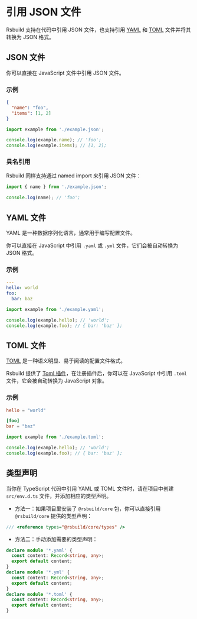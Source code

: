 # 引用 JSON 文件

Rsbuild 支持在代码中引用 JSON 文件，也支持引用 [YAML](https://yaml.org/) 和 [TOML](https://toml.io/en/) 文件并将其转换为 JSON 格式。

## JSON 文件

你可以直接在 JavaScript 文件中引用 JSON 文件。

### 示例

```json title="example.json"
{
  "name": "foo",
  "items": [1, 2]
}
```

```js title="index.js"
import example from './example.json';

console.log(example.name); // 'foo';
console.log(example.items); // [1, 2];
```

### 具名引用

Rsbuild 同样支持通过 named import 来引用 JSON 文件：

```js
import { name } from './example.json';

console.log(name); // 'foo';
```

## YAML 文件

YAML 是一种数据序列化语言，通常用于编写配置文件。

你可以直接在 JavaScript 中引用 `.yaml` 或 `.yml` 文件，它们会被自动转换为 JSON 格式。

### 示例

```yaml title="example.yaml"
---
hello: world
foo:
  bar: baz
```

```js
import example from './example.yaml';

console.log(example.hello); // 'world';
console.log(example.foo); // { bar: 'baz' };
```

## TOML 文件

[TOML](https://toml.io/) 是一种语义明显、易于阅读的配置文件格式。

Rsbuild 提供了 [Toml 插件](/plugins/list/plugin-toml)，在注册插件后，你可以在 JavaScript 中引用 `.toml` 文件，它会被自动转换为 JavaScript 对象。

### 示例

```toml title="example.toml"
hello = "world"

[foo]
bar = "baz"
```

```js
import example from './example.toml';

console.log(example.hello); // 'world';
console.log(example.foo); // { bar: 'baz' };
```

## 类型声明

当你在 TypeScript 代码中引用 YAML 或 TOML 文件时，请在项目中创建 `src/env.d.ts` 文件，并添加相应的类型声明。

- 方法一：如果项目里安装了 `@rsbuild/core` 包，你可以直接引用 `@rsbuild/core` 提供的类型声明：

```ts title="src/env.d.ts"
/// <reference types="@rsbuild/core/types" />
```

- 方法二：手动添加需要的类型声明：

```ts title="src/env.d.ts"
declare module '*.yaml' {
  const content: Record<string, any>;
  export default content;
}
declare module '*.yml' {
  const content: Record<string, any>;
  export default content;
}
declare module '*.toml' {
  const content: Record<string, any>;
  export default content;
}
```
